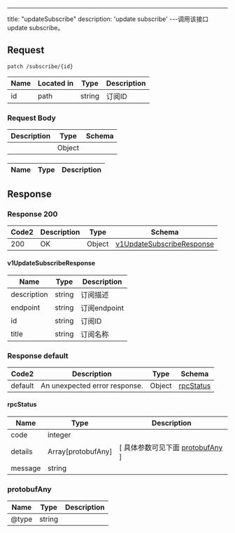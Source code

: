 ---
title: "updateSubscribe"
description: 'update subscribe'
---调用该接口update subscribe。



## Request


```
patch /subscribe/{id}
```

| Name | Located in | Type | Description | 
| ---- | ---------- | ----------- | ----------- | 
| id | path | string | 订阅ID |  

### Request Body 
| Description | Type | Schema |
| ----------- | ------ | ------ |
|  | Object | [](#) |

#### 

| Name | Type | Description | 
| ---- | ---- | ----------- |  



## Response

### Response  200 
| Code2 | Description | Type | Schema |
| ---- | ----------- | ------ | ------ |
| 200 | OK | Object | [v1UpdateSubscribeResponse](#v1UpdateSubscribeResponse) |

#### v1UpdateSubscribeResponse

| Name | Type | Description | 
| ---- | ---- | ----------- |     
| description | string | 订阅描述 |      
| endpoint | string | 订阅endpoint |      
| id | string | 订阅ID |      
| title | string | 订阅名称 |   



### Response  default 
| Code2 | Description | Type | Schema |
| ---- | ----------- | ------ | ------ |
| default | An unexpected error response. | Object | [rpcStatus](#rpcStatus) |

#### rpcStatus

| Name | Type | Description | 
| ---- | ---- | ----------- |     
| code | integer |  |          
| details | Array[protobufAny] |  [ 具体参数可见下面 [protobufAny](#protobufAny) ] |       
| message | string |  |   

### protobufAny
| Name | Type | Description | 
| ---- | ---- | ----------- |     
| @type | string |  |   



